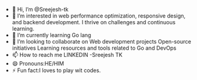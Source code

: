 - 👋 Hi, I’m @Sreejesh-tk
- 👀 I’m interested in  web performance optimization, responsive design, and backend development. I thrive on challenges and continuous learning.
- 🌱 I’m currently learning Go lang
- 💞️ I’m looking to collaborate on
       Web development projects
       Open-source initiatives
       Learning resources and tools related to Go and DevOps
- 📫 How to reach me LINKEDIN -Sreejesh TK
- 😄 Pronouns:HE/HIM
- ⚡ Fun fact:I loves to play wit codes.

<!---
Sreejesh-tk/Sreejesh-tk is a ✨ special ✨ repository because its `README.md` (this file) appears on your GitHub profile.
You can click the Preview link to take a look at your changes.
--->
